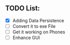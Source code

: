 ## TODO List:

- [x] Adding Data Persistence
- [ ] Convert it to exe File
- [ ] Get it working on Phones
- [ ] Enhance GUI
